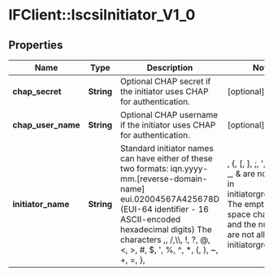 # IFClient::IscsiInitiator_V1_0

## Properties
Name | Type | Description | Notes
------------ | ------------- | ------------- | -------------
**chap_secret** | **String** | Optional CHAP secret if the initiator uses CHAP for authentication. | [optional] 
**chap_user_name** | **String** | Optional CHAP username if the initiator uses CHAP for authentication. | [optional] 
**initiator_name** | **String** | Standard initiator names can have either of these two formats:   iqn.yyyy-mm.[reverse-domain-name]   eui.02004567A425678D (EUI-64 identifier - 16 ASCII-encoded hexadecimal digits) The characters ,, /,\\\\, !, ?, @, &lt;, &gt;, #, $, &#39;, %, ^, *, (, ), ~, +, &#x3D;, }, |, {, [, ], ;, &#39;, \&quot;, _, &amp;  are not allowed in initiatorgroupname. The empty and space characters and the null values are not allowed in initiatorgroupname.  | 


